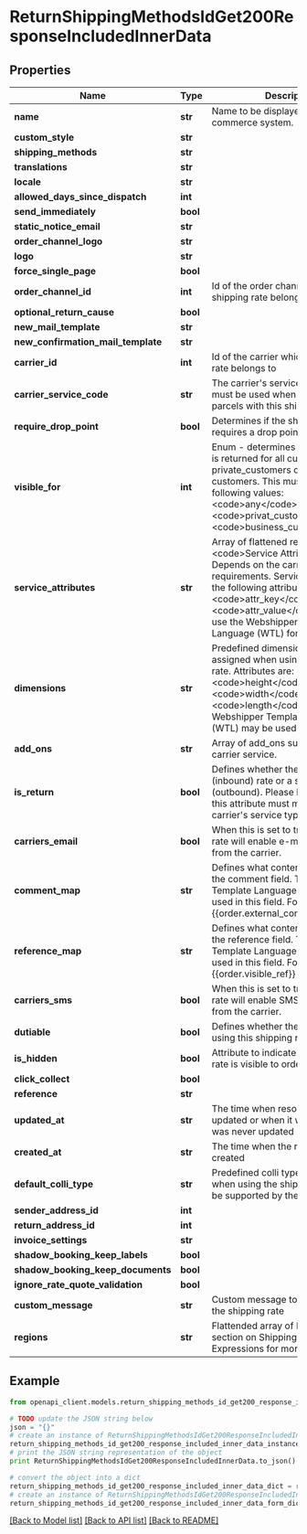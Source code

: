 # ReturnShippingMethodsIdGet200ResponseIncludedInnerData


## Properties
Name | Type | Description | Notes
------------ | ------------- | ------------- | -------------
**name** | **str** | Name to be displayed in the e-commerce system. | [optional] 
**custom_style** | **str** |  | [optional] 
**shipping_methods** | **str** |  | [optional] 
**translations** | **str** |  | [optional] 
**locale** | **str** |  | [optional] 
**allowed_days_since_dispatch** | **int** |  | [optional] 
**send_immediately** | **bool** |  | [optional] 
**static_notice_email** | **str** |  | [optional] 
**order_channel_logo** | **str** |  | [optional] 
**logo** | **str** |  | [optional] 
**force_single_page** | **bool** |  | [optional] 
**order_channel_id** | **int** | Id of the order channel which the shipping rate belongs to | [optional] [readonly] 
**optional_return_cause** | **bool** |  | [optional] 
**new_mail_template** | **str** |  | [optional] 
**new_confirmation_mail_template** | **str** |  | [optional] 
**carrier_id** | **int** | Id of the carrier which the shipping rate belongs to | [optional] [readonly] 
**carrier_service_code** | **str** | The carrier&#39;s service code which must be used when generating parcels with this shipping rate. | [optional] 
**require_drop_point** | **bool** | Determines if the shipping rate requires a drop point to be assigned. | [optional] 
**visible_for** | **int** | Enum - determines whether the rate is returned for all customers, private_customers or business customers. This must be one of the following values:  &lt;code&gt;any&lt;/code&gt;, &lt;code&gt;privat_customers&lt;/code&gt;, &lt;code&gt;business_customers&lt;/code&gt; | [optional] 
**service_attributes** | **str** | Array of flattened resources of type &lt;code&gt;Service Attribute&lt;/code&gt;. Depends on the carrier service&#39;s requirements. Service Attribute has the following attributes:  &lt;code&gt;attr_key&lt;/code&gt;, &lt;code&gt;attr_value&lt;/code&gt;. You may use the Webshipper Template Language (WTL) for the values. | [optional] 
**dimensions** | **str** | Predefined dimensions which are a assigned when using the shipping rate. Attributes are: &lt;code&gt;height&lt;/code&gt;,&lt;code&gt;width&lt;/code&gt; and &lt;code&gt;length&lt;/code&gt;. The Webshipper Template Language (WTL) may be used for the values. | [optional] 
**add_ons** | **str** | Array of add_ons supported by the carrier service. | [optional] 
**is_return** | **bool** | Defines whether the rate is a return (inbound) rate or a standard rate (outbound). Please be aware that this attribute must match the carrier&#39;s service type. | [optional] 
**carriers_email** | **bool** | When this is set to true, the shipping rate will enable e-mail notifications from the carrier. | [optional] 
**comment_map** | **str** | Defines what content is included in the comment field. The Webshipper Template Language (WTL) may be used in this field. For example:  {{order.external_comment}} | [optional] 
**reference_map** | **str** | Defines what content is included in the reference field. The Webshipper Template Language (WTL) may be used in this field. For example: {{order.visible_ref}} | [optional] 
**carriers_sms** | **bool** | When this is set to true, the shipping rate will enable SMS notifications from the carrier. | [optional] 
**dutiable** | **bool** | Defines whether the goods sent using this shipping rate are dutiable. | [optional] 
**is_hidden** | **bool** | Attribute to indicate if the shipping rate is visible to order channels | [optional] 
**click_collect** | **bool** |  | [optional] 
**reference** | **str** |  | [optional] 
**updated_at** | **str** | The time when resource was last updated or when it was created if it was never updated | [optional] [readonly] 
**created_at** | **str** | The time when the resource was created | [optional] [readonly] 
**default_colli_type** | **str** | Predefined colli type to be used when using the shipping rate. Must be supported by the carrier. | [optional] 
**sender_address_id** | **int** |  | [optional] 
**return_address_id** | **int** |  | [optional] 
**invoice_settings** | **str** |  | [optional] 
**shadow_booking_keep_labels** | **bool** |  | [optional] 
**shadow_booking_keep_documents** | **bool** |  | [optional] 
**ignore_rate_quote_validation** | **bool** |  | [optional] 
**custom_message** | **str** | Custom message to be displayed for the shipping rate | [optional] 
**regions** | **str** | Flattended array of Regions. See section on Shipping Regions and Expressions for more details | [optional] 

## Example

```python
from openapi_client.models.return_shipping_methods_id_get200_response_included_inner_data import ReturnShippingMethodsIdGet200ResponseIncludedInnerData

# TODO update the JSON string below
json = "{}"
# create an instance of ReturnShippingMethodsIdGet200ResponseIncludedInnerData from a JSON string
return_shipping_methods_id_get200_response_included_inner_data_instance = ReturnShippingMethodsIdGet200ResponseIncludedInnerData.from_json(json)
# print the JSON string representation of the object
print ReturnShippingMethodsIdGet200ResponseIncludedInnerData.to_json()

# convert the object into a dict
return_shipping_methods_id_get200_response_included_inner_data_dict = return_shipping_methods_id_get200_response_included_inner_data_instance.to_dict()
# create an instance of ReturnShippingMethodsIdGet200ResponseIncludedInnerData from a dict
return_shipping_methods_id_get200_response_included_inner_data_form_dict = return_shipping_methods_id_get200_response_included_inner_data.from_dict(return_shipping_methods_id_get200_response_included_inner_data_dict)
```
[[Back to Model list]](../README.md#documentation-for-models) [[Back to API list]](../README.md#documentation-for-api-endpoints) [[Back to README]](../README.md)


